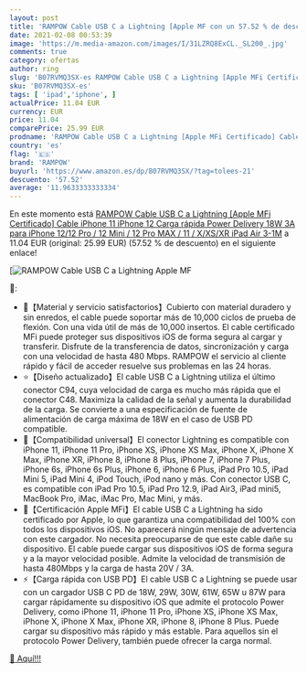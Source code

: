 ```yaml
---
layout: post
title: 'RAMPOW Cable USB C a Lightning [Apple MF con un 57.52 % de descuento'
date: 2021-02-08 00:53:39
image: 'https://m.media-amazon.com/images/I/31LZRQ8ExCL._SL200_.jpg'
comments: true
category: ofertas
author: ring
slug: 'B07RVMQ3SX-es RAMPOW Cable USB C a Lightning [Apple MFi Certificado]...'
sku: 'B07RVMQ3SX-es'
tags: [ 'ipad','iphone', ]
actualPrice: 11.04 EUR
currency: EUR
price: 11.04
comparePrice: 25.99 EUR
prodname: 'RAMPOW Cable USB C a Lightning [Apple MFi Certificado] Cable iPhone 11 iPhone 12 Carga rápida Power Delivery 18W 3A  para iPhone 12/12 Pro / 12 Mini / 12 Pro MAX / 11 / X/XS/XR  iPad Air 3-1M'
country: 'es'
flag: '🇪🇸'
brand: 'RAMPOW'
buyurl: 'https://www.amazon.es/dp/B07RVMQ3SX/?tag=tolees-21'
descuento: '57.52'
average: '11.9633333333334'
---
```


En este momento está [RAMPOW Cable USB C a Lightning [Apple MFi Certificado] Cable iPhone 11 iPhone 12 Carga rápida Power Delivery 18W 3A  para iPhone 12/12 Pro / 12 Mini / 12 Pro MAX / 11 / X/XS/XR  iPad Air 3-1M](https://www.amazon.es/dp/B07RVMQ3SX/?tag=tolees-21) a 11.04 EUR (original: 25.99 EUR) (57.52 %  de descuento) en el siguiente enlace!

[![RAMPOW Cable USB C a Lightning [Apple MF](https://m.media-amazon.com/images/I/31LZRQ8ExCL._SL200_.jpg)](https://www.amazon.es/dp/B07RVMQ3SX/?tag=tolees-21)

🔎:

- 🛒【Material y servicio satisfactorios】Cubierto con material duradero y sin enredos, el cable puede soportar más de 10,000 ciclos de prueba de flexión. Con una vida útil de más de 10,000 insertos. El cable certificado MFi puede proteger sus dispositivos iOS de forma segura al cargar y transferir. Disfrute de la transferencia de datos, sincronización y carga con una velocidad de hasta 480 Mbps. RAMPOW el servicio al cliente rápido y fácil de acceder resuelve sus problemas en las 24 horas.
- ⭐【Diseño actualizado】El cable USB C a Lightning utiliza el último conector C94, cuya velocidad de carga es mucho más rápida que el conector C48. Maximiza la calidad de la señal y aumenta la durabilidad de la carga. Se convierte a una especificación de fuente de alimentación de carga máxima de 18W en el caso de USB PD compatible.
- 💐【Compatibilidad universal】El conector Lightning es compatible con iPhone 11, iPhone 11 Pro, iPhone XS, iPhone XS Max, iPhone X, iPhone X Max, iPhone XR, iPhone 8, iPhone 8 Plus, iPhone 7, iPhone 7 Plus, iPhone 6s, iPhone 6s Plus, iPhone 6, iPhone 6 Plus, iPad Pro 10.5, iPad Mini 5, iPad Mini 4, iPod Touch, iPod nano y más. Con conector USB C, es compatible con iPad Pro 10.5, iPad Pro 12.9, iPad Air3, iPad mini5, MacBook Pro, iMac, iMac Pro, Mac Mini, y más.
- 📱【Certificación Apple MFi】El cable USB C a Lightning ha sido certificado por Apple, lo que garantiza una compatibilidad del 100% con todos los dispositivos iOS. No aparecerá ningún mensaje de advertencia con este cargador. No necesita preocuparse de que este cable dañe su dispositivo. El cable puede cargar sus dispositivos iOS de forma segura y a la mayor velocidad posible. Admite la velocidad de transmisión de hasta 480Mbps y la carga de hasta 20V / 3A.
- ⚡【Carga rápida con USB PD】El cable USB C a Lightning se puede usar con un cargador USB C PD de 18W, 29W, 30W, 61W, 65W u 87W para cargar rápidamente su dispositivo iOS que admite el protocolo Power Delivery, como iPhone 11, iPhone 11 Pro, iPhone XS, iPhone XS Max, iPhone X, iPhone X Max, iPhone XR, iPhone 8, iPhone 8 Plus. Puede cargar su dispositivo más rápido y más estable. Para aquellos sin el protocolo Power Delivery, también puede ofrecer la carga normal.

[🛒 Aquí!!!](https://www.amazon.es/dp/B07RVMQ3SX/?tag=tolees-21)
